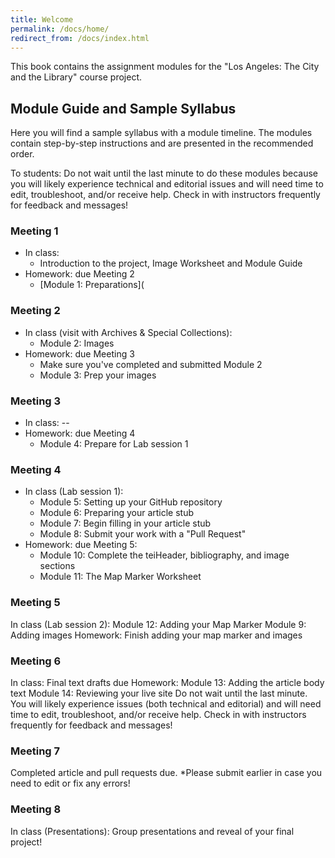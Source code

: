 ```yaml
---
title: Welcome
permalink: /docs/home/
redirect_from: /docs/index.html
---
```


This book contains the assignment modules for the "Los Angeles: The City and the Library" course project.

## Module Guide and Sample Syllabus

Here you will find a sample syllabus with a module timeline. The modules contain step-by-step instructions and are presented in the recommended order.

To students: Do not wait until the last minute to do these modules because you will likely experience technical and editorial issues and will need time to edit, troubleshoot, and/or receive help. Check in with instructors frequently for feedback and messages!

### Meeting 1
* In class:
    * Introduction to the project, Image Worksheet and Module Guide
* Homework: due Meeting 2
    * [Module 1: Preparations](

### Meeting 2
* In class (visit with Archives & Special Collections):
    * Module 2: Images
* Homework: due Meeting 3
    * Make sure you've completed and submitted Module 2
    * Module 3: Prep your images

### Meeting 3
* In class: --
* Homework: due Meeting 4
    * Module 4: Prepare for Lab session 1

### Meeting 4
* In class (Lab session 1):
    * Module 5: Setting up your GitHub repository
    * Module 6: Preparing your article stub
    * Module 7: Begin filling in your article stub
    * Module 8: Submit your work with a "Pull Request"
* Homework: due Meeting 5:
    * Module 10: Complete the teiHeader, bibliography, and image sections
    * Module 11: The Map Marker Worksheet

### Meeting 5
In class (Lab session 2):
Module 12: Adding your Map Marker
Module 9: Adding images
Homework:
Finish adding your map marker and images
### Meeting 6
In class:
Final text drafts due
Homework:
Module 13: Adding the article body text
Module 14: Reviewing your live site
Do not wait until the last minute. You will likely experience issues (both technical and editorial) and will need time to edit, troubleshoot, and/or receive help.
Check in with instructors frequently for feedback and messages!
### Meeting 7
Completed article and pull requests due. *Please submit earlier in case you need to edit or fix any errors!
### Meeting 8
In class (Presentations):
Group presentations and reveal of your final project!
